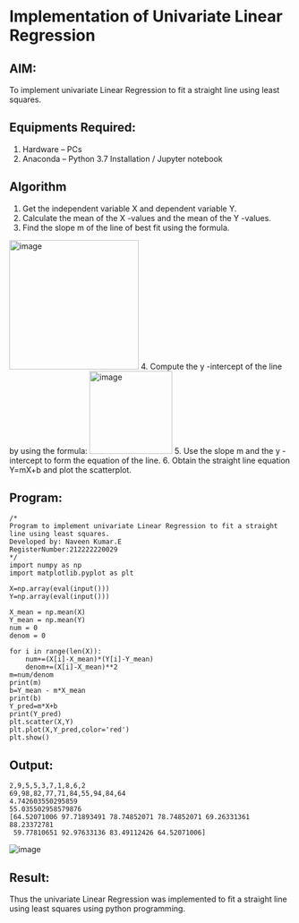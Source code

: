 # Implementation of Univariate Linear Regression
## AIM:
To implement univariate Linear Regression to fit a straight line using least squares.

## Equipments Required:
1. Hardware – PCs
2. Anaconda – Python 3.7 Installation / Jupyter notebook

## Algorithm
1. Get the independent variable X and dependent variable Y.
2. Calculate the mean of the X -values and the mean of the Y -values.
3. Find the slope m of the line of best fit using the formula. 
<img width="231" alt="image" src="https://user-images.githubusercontent.com/93026020/192078527-b3b5ee3e-992f-46c4-865b-3b7ce4ac54ad.png">
4. Compute the y -intercept of the line by using the formula:
<img width="148" alt="image" src="https://user-images.githubusercontent.com/93026020/192078545-79d70b90-7e9d-4b85-9f8b-9d7548a4c5a4.png">
5. Use the slope m and the y -intercept to form the equation of the line.
6. Obtain the straight line equation Y=mX+b and plot the scatterplot.

## Program:
```
/*
Program to implement univariate Linear Regression to fit a straight line using least squares.
Developed by: Naveen Kumar.E
RegisterNumber:212222220029  
*/
import numpy as np
import matplotlib.pyplot as plt

X=np.array(eval(input()))
Y=np.array(eval(input()))

X_mean = np.mean(X)
Y_mean = np.mean(Y)
num = 0 
denom = 0 

for i in range(len(X)):
    num+=(X[i]-X_mean)*(Y[i]-Y_mean)
    denom+=(X[i]-X_mean)**2
m=num/denom
print(m)
b=Y_mean - m*X_mean
print(b)
Y_pred=m*X+b
print(Y_pred)
plt.scatter(X,Y)
plt.plot(X,Y_pred,color='red')
plt.show()
```

## Output:
```
2,9,5,5,3,7,1,8,6,2
69,98,82,77,71,84,55,94,84,64
4.742603550295859
55.035502958579876
[64.52071006 97.71893491 78.74852071 78.74852071 69.26331361 88.23372781
 59.77810651 92.97633136 83.49112426 64.52071006]
```
![image](https://github.com/NAVEENKUMAR4325/Find-the-best-fit-line-using-Least-Squares-Method/assets/119479566/6b352fff-60e8-4bb4-a16f-8ab33d561467)



## Result:
Thus the univariate Linear Regression was implemented to fit a straight line using least squares using python programming.
